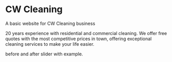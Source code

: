 # CW Cleaning
A basic website for CW Cleaning business


20 years experience with residential and commercial cleaning. We offer free quotes with the most competitive prices in town, offering exceptional cleaning services to make your life easier.

before and after slider with example. 
